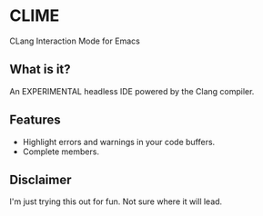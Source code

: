 # CLIME
CLang Interaction Mode for Emacs

## What is it?

An EXPERIMENTAL headless IDE powered by the Clang compiler.

## Features

- Highlight errors and warnings in your code buffers.
- Complete members.

## Disclaimer

I'm just trying this out for fun. Not sure where it will lead.
